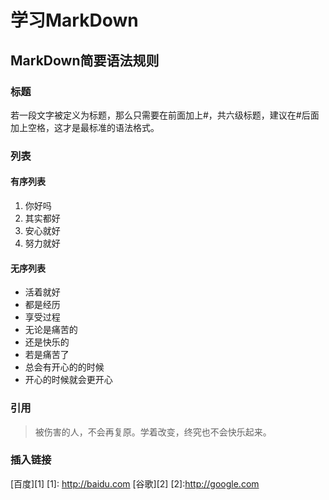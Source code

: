 ﻿# 学习MarkDown

## MarkDown简要语法规则
### 标题
若一段文字被定义为标题，那么只需要在前面加上#，共六级标题，建议在#后面加上空格，这才是最标准的语法格式。
### 列表
#### 有序列表
1. 你好吗
2. 其实都好
3. 安心就好
4. 努力就好
#### 无序列表
* 活着就好
* 都是经历
* 享受过程
* 无论是痛苦的
* 还是快乐的
* 若是痛苦了
* 总会有开心的的时候
* 开心的时候就会更开心
### 引用
> 被伤害的人，不会再复原。学着改变，终究也不会快乐起来。
### 插入链接
[百度][1]
[1]: http://baidu.com
[谷歌][2]
[2]:http://google.com